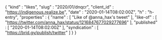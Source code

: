 {
  "kind" : "likes",
  "slug" : "2020/01/dnqcr",
  "client_id" : "https://indigenous.realize.be",
  "date" : "2020-01-14T08:02:00Z",
  "h" : "h-entry",
  "properties" : {
    "name" : [ "Like of @anna_hax's tweet" ],
    "like-of" : [ "https://twitter.com/anna_hax/status/1216847677029277696" ],
    "published" : [ "2020-01-14T08:02:00Z" ],
    "syndication" : [ "https://brid.gy/publish/twitter" ]
  }
}
